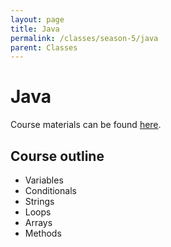 ```yaml
---
layout: page
title: Java
permalink: /classes/season-5/java
parent: Classes
---
```


# Java
Course materials can be found [here](https://drive.google.com/drive/folders/1BckPnssd4cSak8RhavsKxvzPWLlC5G38?usp=sharing).
## Course outline
- Variables
- Conditionals
- Strings
- Loops
- Arrays
- Methods
